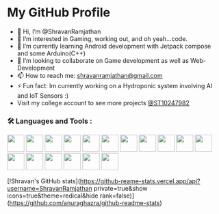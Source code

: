 # My GitHub Profile
- 👋 Hi, I’m @ShravanRamjathan
- 👀 I’m interested in Gaming, working out, and oh yeah...code.
- 🌱 I’m currently learning Android development with Jetpack compose and some Arduino(C++)
- 💞️ I’m looking to collaborate on Game development as well as Web-Development
- 📫 How to reach me: shravanramjathan@gmail.com  
- ⚡ Fun fact: Im currently working on a Hydroponic system involving AI and IoT Sensors :)
- Visit my college account to see more projects [@ST10247982](https://github.com/st10247982)
### :hammer_and_wrench: Languages and Tools :
<p align="left">
  <img src="https://cdn.jsdelivr.net/gh/devicons/devicon@latest/icons/android/android-plain.svg" height="40" />
  <img src="https://cdn.jsdelivr.net/gh/devicons/devicon@latest/icons/arduino/arduino-original-wordmark.svg" height="40" />
  <img src="https://cdn.jsdelivr.net/gh/devicons/devicon@latest/icons/azure/azure-original.svg" height="40" />
  <img src="https://cdn.jsdelivr.net/gh/devicons/devicon@latest/icons/csharp/csharp-original.svg" height="40" />
  <img src="https://cdn.jsdelivr.net/gh/devicons/devicon@latest/icons/figma/figma-original.svg" height="40" />
  <img src="https://cdn.jsdelivr.net/gh/devicons/devicon@latest/icons/gradle/gradle-original.svg" height="40" />
  <img src="https://cdn.jsdelivr.net/gh/devicons/devicon@latest/icons/java/java-original-wordmark.svg" height="40" />
  <img src="https://cdn.jsdelivr.net/gh/devicons/devicon@latest/icons/jetpackcompose/jetpackcompose-original-wordmark.svg" height="40" />
  <img src="https://cdn.jsdelivr.net/gh/devicons/devicon@latest/icons/firebase/firebase-original.svg" height = "40"/>          
  <img src="https://cdn.jsdelivr.net/gh/devicons/devicon@latest/icons/kotlin/kotlin-original-wordmark.svg" height="40" />
  <img src="https://cdn.jsdelivr.net/gh/devicons/devicon@latest/icons/mysql/mysql-original-wordmark.svg" height="40" />
  <img src="https://cdn.jsdelivr.net/gh/devicons/devicon@latest/icons/nuget/nuget-original-wordmark.svg" height="40" />
  <img src="https://cdn.jsdelivr.net/gh/devicons/devicon@latest/icons/oracle/oracle-original.svg" height="40" />
  <img src="https://cdn.jsdelivr.net/gh/devicons/devicon@latest/icons/postman/postman-original-wordmark.svg" height="40" />
  <img src="https://cdn.jsdelivr.net/gh/devicons/devicon@latest/icons/python/python-original.svg" height="40" />
  <img src="https://cdn.jsdelivr.net/gh/devicons/devicon@latest/icons/sqldeveloper/sqldeveloper-original.svg" height="40" />
  <img src="https://cdn.jsdelivr.net/gh/devicons/devicon@latest/icons/unity/unity-original-wordmark.svg" height="40" />
</p>

[!Shravan's GitHub stats](https://github-reame-stats.vercel.app/api?username=ShravanRamjathan private=true&show icons=true&theme=redical&hide rank=false)]
(https://github.com/anuraghazra/github-readme-stats)
